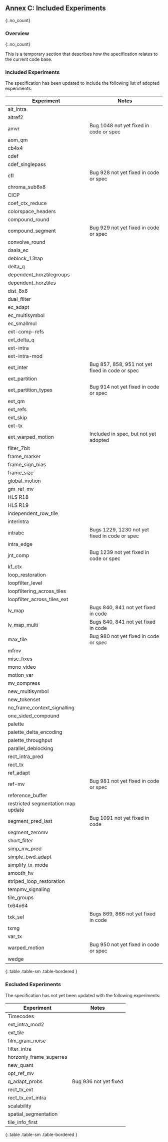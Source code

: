 ## Annex C: Included Experiments
{:.no_count}

### Overview
{:.no_count}

This is a temporary section that describes how the specification relates to the current code base.

### Included Experiments

The specification has been updated to include the following list of adopted experiments:

| Experiment                    | Notes
| ----------------------------- | ---------------------------
| alt_intra                     |
| altref2                       |
| amvr                          | Bug 1048 not yet fixed in code or spec
| aom_qm                        |
| cb4x4                         |
| cdef                          |
| cdef_singlepass               |
| cfl                           | Bug 928 not yet fixed in code or spec
| chroma_sub8x8                 |
| CICP                          |
| coef_ctx_reduce               |
| colorspace_headers            |
| compound_round                |
| compound_segment              | Bug 929 not yet fixed in code or spec
| convolve_round                |
| daala_ec                      |
| deblock_13tap                 |
| delta_q                       |
| dependent_horztilegroups      |
| dependent_horztiles           |
| dist_8x8                      |
| dual_filter                   |
| ec_adapt                      |
| ec_multisymbol                |
| ec_smallmul                   |
| ext-comp-refs                 |
| ext_delta_q                   |
| ext-intra                     |
| ext-intra-mod                 |
| ext_inter                     | Bug 857, 858, 951 not yet fixed in code or spec
| ext_partition                 | 
| ext_partition_types           | Bug 914 not yet fixed in code or spec
| ext_qm                        |
| ext_refs                      | 
| ext_skip                      |
| ext-tx                        |
| ext_warped_motion             | Included in spec, but not yet adopted
| filter_7bit                   |
| frame_marker                  |
| frame_sign_bias               |
| frame_size                    |
| global_motion                 |
| gm_ref_mv                     |
| HLS R18                       |
| HLS R19                       |
| independent_row_tile          |
| interintra                    |
| intrabc                       | Bugs 1229, 1230 not yet fixed in code or spec
| intra_edge                    |
| jnt_comp                      | Bug 1239 not yet fixed in code or spec
| kf_ctx                        |
| loop_restoration              |
| loopfilter_level              |
| loopfiltering_across_tiles    |
| loopfilter_across_tiles_ext   |
| lv_map                        | Bugs 840, 841 not yet fixed in code 
| lv_map_multi                  | Bugs 840, 841 not yet fixed in code 
| max_tile                      | Bug 980 not yet fixed in code or spec
| mfmv                          |
| misc_fixes                    |
| mono_video                    |
| motion_var                    |
| mv_compress                   |
| new_multisymbol               |
| new_tokenset                  |
| no_frame_context_signalling   |
| one_sided_compound            |
| palette                       |
| palette_delta_encoding        |
| palette_throughput            |
| parallel_deblocking           |
| rect_intra_pred               |
| rect_tx                       |
| ref_adapt                     |
| ref-mv                        | Bug 981 not yet fixed in code or spec
| reference_buffer              |
| restricted segmentation map update |
| segment_pred_last             | Bug 1091 not yet fixed in code
| segment_zeromv                |
| short_filter                  |
| simp_mv_pred                  |
| simple_bwd_adapt              |
| simplify_tx_mode              |
| smooth_hv                     |
| striped_loop_restoration      |
| tempmv_signaling              |
| tile_groups                   |
| tx64x64                       |
| txk_sel                       | Bugs 869, 866 not yet fixed in code
| txmg                          |
| var_tx                        |
| warped_motion                 | Bug 950 not yet fixed in code or spec
| wedge                         |
{:.table .table-sm .table-bordered }

### Excluded Experiments

The specification has not yet been updated with the following experiments:

| Experiment                    | Notes
| ----------------------------- | ---------------------------
| Timecodes                     |
| ext_intra_mod2                |
| ext_tile                      |
| film_grain_noise              |
| filter_intra                  |
| horzonly_frame_superres       |
| new_quant                     |
| opt_ref_mv                    |
| q_adapt_probs                 | Bug 936 not yet fixed
| rect_tx_ext                   |
| rect_tx_ext_intra             |
| scalability                   |
| spatial_segmentation          |
| tile_info_first               |
{:.table .table-sm .table-bordered }


